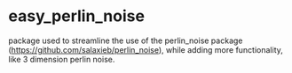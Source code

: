 # easy_perlin_noise
package used to streamline the use of the perlin_noise package (https://github.com/salaxieb/perlin_noise), while adding more functionality, like 3 dimension perlin noise.
